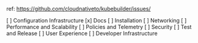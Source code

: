 ref: https://github.com/cloudnativeto/kubebuilder/issues/<issueID>

[ ] Configuration Infrastructure
[x] Docs
[ ] Installation
[ ] Networking
[ ] Performance and Scalability
[ ] Policies and Telemetry
[ ] Security
[ ] Test and Release
[ ] User Experience
[ ] Developer Infrastructure
